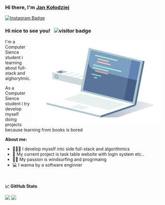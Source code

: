 ### Hi there, I'm <a href="https://github.com/JanKolo04" target="_blank">Jan Kołodziej</a>

[![Instagram Badge](https://img.shields.io/badge/-Instagram-e4405f?style=flat-square&logo=Instagram&logoColor=white)](https://www.instagram.com/jano_freshmann/)

### Hi nice to see you! &nbsp; ![visitor badge](https://komarev.com/ghpvc/?username=JanKolo04&color=blue)


<img align="right" alt="GIF" src="code_gif.gif" width="420" height="280"/>



I'm a Computer Sience student i learning about full-stack and alghorytmic.

As a Computer Sience student i try develop myself doing projects because learning from books is bored

**About me:**
- 👨🏻‍💻 I develop myself into side full-stack and algorithmics
- 🚀 My current project is task table website with login system etc..
- 🏄‍♂️ My passion is windsurfing and progrmaing 
- 💻 I wanna by a software enginner

<br>


**&#x1f4c8; GitHub Stats**

<p>
  <img height="180px" src="https://github-readme-stats.vercel.app/api?username=JanKolo04&show_icons=true&hide_border=true&&count_private=true&include_all_commits=true"/>
  
  <img height="180px" src="https://github-readme-stats.vercel.app/api/top-langs/?username=JanKolo04&exclude_repo=KNN-Image-Classification&show_icons=true&hide_border=true&layout=compact&langs_count=8"/>
</p>






